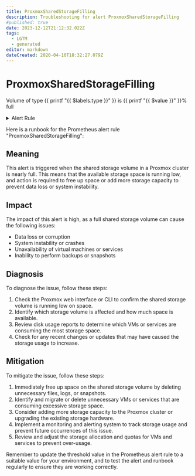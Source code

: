 ```yaml
---
title: ProxmoxSharedStorageFilling
description: Troubleshooting for alert ProxmoxSharedStorageFilling
#published: true
date: 2023-12-12T21:12:32.022Z
tags: 
  - LGTM
  - generated
editor: markdown
dateCreated: 2020-04-10T18:32:27.079Z
---
```


# ProxmoxSharedStorageFilling

Volume of type {{ printf "{{ $labels.type }}" }} is {{ printf "{{ $value }}" }}% full

<details>
  <summary>Alert Rule</summary>

{{% rule "proxmox/proxmox-exporter.yml" "ProxmoxSharedStorageFilling" %}}

{{% comment %}}

```yaml
alert: ProxmoxSharedStorageFilling
expr: |
    100 * (sum by (storage) (proxmox_node_storage_used_bytes{shared="true"}) / sum by (storage) (proxmox_node_storage_total_bytes)) > {{ .Values.prometheusRule.threshold_ProxmoxSharedStorageFilling | default 80 }}
for: 5m
labels:
    severity: warning
annotations:
    summary: Proxmox shared storage volume {{ printf "{{ $labels.storage }}" }} nearly full
    description: Volume of type {{ printf "{{ $labels.type }}" }} is {{ printf "{{ $value }}" }}% full
    runbook: https://srerun.github.io/prometheus-alerts/runbooks/proxmox-exporter/proxmoxsharedstoragefilling/

```

{{% /comment %}}

</details>


Here is a runbook for the Prometheus alert rule "ProxmoxSharedStorageFilling":

## Meaning
This alert is triggered when the shared storage volume in a Proxmox cluster is nearly full. This means that the available storage space is running low, and action is required to free up space or add more storage capacity to prevent data loss or system instability.

## Impact
The impact of this alert is high, as a full shared storage volume can cause the following issues:

* Data loss or corruption
* System instability or crashes
* Unavailability of virtual machines or services
* Inability to perform backups or snapshots

## Diagnosis
To diagnose the issue, follow these steps:

1. Check the Proxmox web interface or CLI to confirm the shared storage volume is running low on space.
2. Identify which storage volume is affected and how much space is available.
3. Review disk usage reports to determine which VMs or services are consuming the most storage space.
4. Check for any recent changes or updates that may have caused the storage usage to increase.

## Mitigation
To mitigate the issue, follow these steps:

1. Immediately free up space on the shared storage volume by deleting unnecessary files, logs, or snapshots.
2. Identify and migrate or delete unnecessary VMs or services that are consuming excessive storage space.
3. Consider adding more storage capacity to the Proxmox cluster or upgrading the existing storage hardware.
4. Implement a monitoring and alerting system to track storage usage and prevent future occurrences of this issue.
5. Review and adjust the storage allocation and quotas for VMs and services to prevent over-usage.

Remember to update the threshold value in the Prometheus alert rule to a suitable value for your environment, and to test the alert and runbook regularly to ensure they are working correctly.